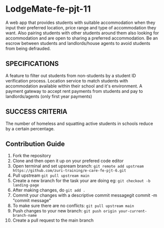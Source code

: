 # LodgeMate-fe-pjt-11

A web app that provides students with suitable accommodation when they input their preferred location, price range and type of accommodation they want.
Also pairing students with other students around them also looking for accommodation and are open to sharing a preferred accommodation.
Be an escrow between students and landlords/house agents to avoid students from being defrauded. 

## SPECIFICATIONS
A feature to filter out students from non-students by a student ID verification process.
Location service to match students with accommodation available within their school and it's environment.
A payment gateway to accept rent payments from students and pay to landlords/agents (only first year payments) 

## SUCCESS CRITERIA 
The number of homeless and squatting active students in schools reduce by a certain percentage.

## **Contribution Guide**

1. Fork the repository
2. Clone and then open it up on your prefered code editor
3. Open terminal and set upsream branch: `git remote add upstream https://github.com/zuri-training/e-care-fe-pjt-6.git`
4. Pull upstream `git pull upstream main`
5. Create a new branch for the task your are doing eg: `git checkout -b landing-page`
6. After making changes, do `git add .`
7. Commit your changes with a descriptive commit messagegit commit -m "commit message"
8. To make sure there are no conflicts: `git pull upstream main`
9. Push changes to your new branch: `git push origin your-current-branch-name`
10. Create a pull request to the main branch
    <br>
